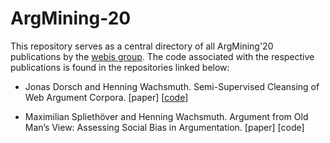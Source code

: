 # ArgMining-20

This repository serves as a central directory of all ArgMining'20 publications by the [webis group](https://webis.de). The code associated with the respective publications is found in the repositories linked below:

* Jonas Dorsch and Henning Wachsmuth. Semi-Supervised Cleansing of Web Argument Corpora. [paper] [[code](https://github.com/webis-de/argmining20-argument-cleansing)]

* Maximilian Spliethöver and Henning Wachsmuth. Argument from Old Man’s View: Assessing Social Bias in Argumentation. [paper] [code]


